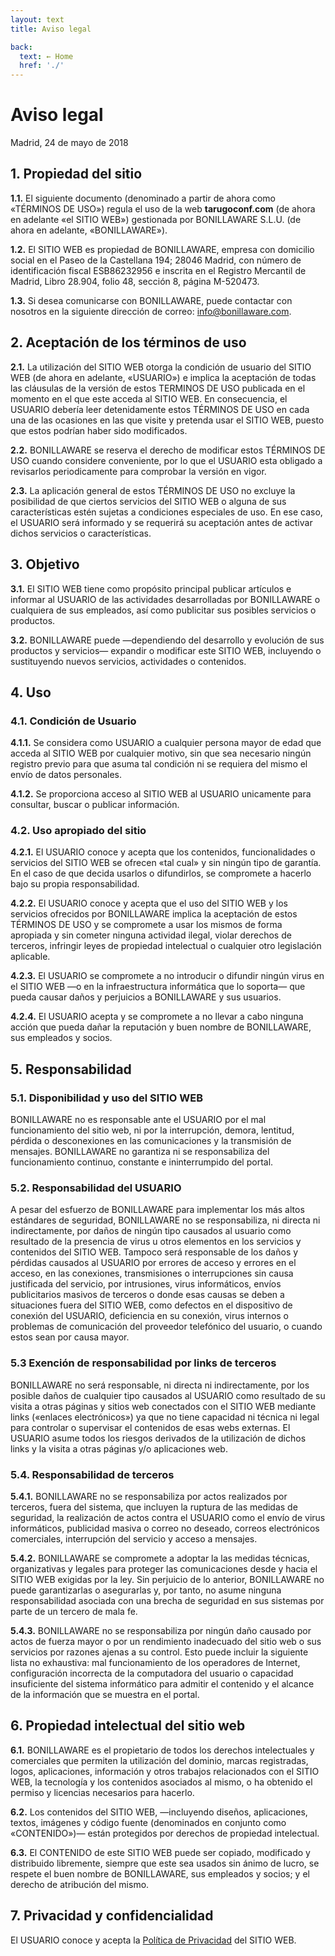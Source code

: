 ```yaml
---
layout: text
title: Aviso legal

back:
  text: ← Home
  href: './'
---
```


# Aviso legal

Madrid, 24 de mayo de 2018

## 1. Propiedad del sitio

**1.1.** El siguiente documento (denominado a partir de ahora como «TÉRMINOS DE USO») regula el uso de la web **tarugoconf.com** (de ahora en adelante «el SITIO WEB») gestionada por BONILLAWARE S.L.U. (de ahora en adelante, «BONILLAWARE»).

**1.2.** El SITIO WEB es propiedad de BONILLAWARE, empresa con domicilio social en el  Paseo de la Castellana 194; 28046 Madrid, con número de identificación fiscal ESB86232956 e inscrita en el Registro Mercantil de Madrid, Libro 28.904, folio 48, sección 8, página M-520473.

**1.3.** Si desea comunicarse con BONILLAWARE, puede contactar con nosotros en la siguiente dirección de correo: [info@bonillaware.com](info@bonillaware.com).

## 2. Aceptación de los términos de uso

**2.1.** La utilización del SITIO WEB otorga la condición de usuario del SITIO WEB (de ahora en adelante, «USUARIO») e implica la aceptación de todas las cláusulas de la versión de estos TERMINOS DE USO publicada en el momento en el que este acceda al SITIO WEB. En consecuencia, el USUARIO debería leer detenidamente estos TÉRMINOS DE USO en cada una de las ocasiones en las que visite y pretenda usar el SITIO WEB, puesto que estos podrían haber sido modificados.

**2.2.** BONILLAWARE se reserva el derecho de modificar estos TÉRMINOS DE USO cuando considere conveniente, por lo que el USUARIO esta obligado a revisarlos periodicamente para comprobar la versión en vigor.

**2.3.** La aplicación general de estos TÉRMINOS DE USO no excluye la posibilidad de que ciertos servicios del SITIO WEB o alguna de sus características estén sujetas a condiciones especiales de uso. En ese caso, el USUARIO será informado y se requerirá su aceptación antes de activar dichos servicios o características.

## 3. Objetivo

**3.1.** El SITIO WEB tiene como propósito principal publicar artículos e informar al USUARIO de las actividades desarrolladas por BONILLAWARE o cualquiera de sus empleados, así como publicitar sus posibles servicios o productos.

**3.2.** BONILLAWARE puede —dependiendo del desarrollo y evolución de sus productos y servicios— expandir o modificar este SITIO WEB, incluyendo o sustituyendo nuevos servicios, actividades o contenidos.

## 4. Uso

### 4.1. Condición de Usuario

**4.1.1.** Se considera como USUARIO a cualquier persona mayor de edad que acceda al SITIO WEB por cualquier motivo, sin que sea necesario ningún registro previo para que asuma tal condición ni se requiera del mismo el envío de datos personales.

**4.1.2.** Se proporciona acceso al SITIO WEB al USUARIO unicamente para consultar, buscar o publicar información.

### 4.2. Uso apropiado del sitio

**4.2.1.** El USUARIO conoce y acepta que los contenidos, funcionalidades o servicios del SITIO WEB se ofrecen «tal cual» y sin ningún tipo de garantía. En el caso de que decida usarlos o difundirlos, se compromete a hacerlo bajo su propia responsabilidad.

**4.2.2.** El USUARIO conoce y acepta que el uso del SITIO WEB y los servicios ofrecidos por BONILLAWARE implica la aceptación de estos TÉRMINOS DE USO y se compromete a usar los mismos de forma apropiada y sin cometer ninguna actividad ilegal, violar derechos de terceros, infringir leyes de propiedad intelectual o cualquier otro legislación aplicable.

**4.2.3.** El USUARIO se compromete a no introducir o difundir ningún virus en el SITIO WEB —o en la infraestructura informática que lo soporta— que pueda causar daños y perjuicios a BONILLAWARE y sus usuarios.

**4.2.4.** El USUARIO acepta y se compromete a no llevar a cabo ninguna acción que pueda dañar la reputación y buen nombre de BONILLAWARE, sus empleados y socios.

## 5. Responsabilidad

### 5.1. Disponibilidad y uso del SITIO WEB

BONILLAWARE no es responsable ante el USUARIO por el mal funcionamiento del sitio web, ni por la interrupción, demora, lentitud, pérdida o desconexiones en las comunicaciones y la transmisión de mensajes. BONILLAWARE no garantiza ni se responsabiliza del funcionamiento continuo, constante e ininterrumpido del portal.

### 5.2. Responsabilidad del USUARIO

A pesar del esfuerzo de BONILLAWARE para implementar los más altos estándares de seguridad, BONILLAWARE no se responsabiliza, ni directa ni indirectamente, por daños de ningún tipo causados al usuario como resultado de la presencia de virus u otros elementos en los servicios y contenidos del SITIO WEB. Tampoco será responsable de los daños y pérdidas causados al USUARIO por errores de acceso y errores en el acceso, en las conexiones, transmisiones o interrupciones sin causa justificada del servicio, por intrusiones, virus informáticos, envíos publicitarios masivos de terceros o donde esas causas se deben a situaciones fuera del SITIO WEB, como defectos en el dispositivo de conexión del USUARIO, deficiencia en su conexión, virus internos o problemas de comunicación del proveedor telefónico del usuario, o cuando estos sean por causa mayor.

### 5.3 Exención de responsabilidad por links de terceros

BONILLAWARE no será responsable, ni directa ni indirectamente, por los posible daños de cualquier tipo causados al USUARIO como resultado de su visita a otras páginas y sitios web conectados con el SITIO WEB mediante links («enlaces electrónicos») ya que no tiene capacidad ni técnica ni legal para controlar o supervisar el contenidos de esas webs externas. El USUARIO asume todos los riesgos derivados de la utilización de dichos links y la visita a otras páginas y/o aplicaciones web.

### 5.4. Responsabilidad de terceros

**5.4.1.** BONILLAWARE no se responsabiliza por actos realizados por terceros, fuera del sistema, que incluyen la ruptura de las medidas de seguridad, la realización de actos contra el USUARIO como el envío de virus informáticos, publicidad masiva o correo no deseado, correos electrónicos comerciales, interrupción del servicio y acceso a mensajes.

**5.4.2.** BONILLAWARE se compromete a adoptar la las medidas técnicas, organizativas y legales para proteger las comunicaciones desde y hacia el SITIO WEB exigidas por la ley. Sin perjuicio de lo anterior, BONILLAWARE no puede garantizarlas o asegurarlas y, por tanto, no asume ninguna responsabilidad asociada con una brecha de seguridad en sus sistemas por parte de un tercero de mala fe.

**5.4.3.** BONILLAWARE no se responsabiliza por ningún daño causado por actos de fuerza mayor o por un rendimiento inadecuado del sitio web o sus servicios por razones ajenas a su control. Esto puede incluir la siguiente lista no exhaustiva: mal funcionamiento de los operadores de Internet, configuración incorrecta de la computadora del usuario o capacidad insuficiente del sistema informático para admitir el contenido y el alcance de la información que se muestra en el portal.

## 6. Propiedad intelectual del sitio web

**6.1.** BONILLAWARE es el propietario de todos los derechos intelectuales y comerciales que permiten la utilización del dominio, marcas registradas, logos, aplicaciones, información y otros trabajos relacionados con el SITIO WEB, la tecnología y los contenidos asociados al mismo, o ha obtenido el permiso y licencias necesarios para hacerlo.

**6.2.** Los contenidos del SITIO WEB, —incluyendo diseños, aplicaciones, textos, imágenes y código fuente (denominados en conjunto como «CONTENIDO»)— están protegidos por derechos de propiedad intelectual.

**6.3.** El CONTENIDO de este SITIO WEB puede ser copiado, modificado y distribuido libremente, siempre que este sea usados sin ánimo de lucro, se respete el buen nombre de BONILLAWARE, sus empleados y socios; y el derecho de atribución del mismo.

## 7. Privacidad y confidencialidad

El USUARIO conoce y acepta la [Política de Privacidad](https://www.bonillaware.com/politica-de-privacidad) del SITIO WEB.

